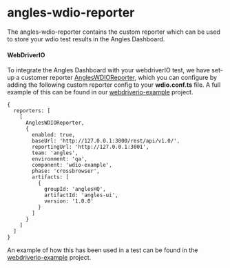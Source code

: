 # angles-wdio-reporter

The angles-wdio-reporter contains the custom reporter which can be used to store your wdio test results in the Angles Dashboard. 

#### WebDriverIO
To integrate the Angles Dashboard with your webdriverIO test, we have set-up a customer reporter [AnglesWDIOReporter](/src/integrations/wdio/AnglesWDIOReporter.ts), which you can configure by adding the following custom reporter config to your **wdio.conf.ts** file. A full example of this can be found in our [webdriverio-example](https://github.com/AnglesHQ/webdriverio-example) project.

```
{
  reporters: [
    [
      AnglesWDIOReporter,
      {
        enabled: true,
        baseUrl: 'http://127.0.0.1:3000/rest/api/v1.0/',
        reportingUrl: 'http://127.0.0.1:3001',
        team: 'angles',
        environment: 'qa',
        component: 'wdio-example',
        phase: 'crossbrowser',
        artifacts: [
          {
            groupId: 'anglesHQ',
            artifactId: 'angles-ui',
            version: '1.0.0'
          }
        ]
      }
    ]
  ]
}
```
An example of how this has been used in a test can be found in the [webdriverio-example](https://github.com/AnglesHQ/webdriverio-example) project.
